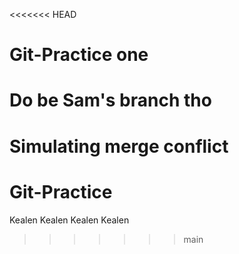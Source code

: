 <<<<<<< HEAD
# Git-Practice one

# Do be Sam's branch tho

Simulating merge conflict
=======
# Git-Practice

Kealen Kealen Kealen Kealen 
>>>>>>> main
